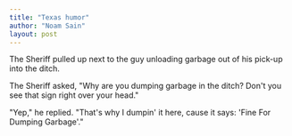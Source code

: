 ```yaml
---
title: "Texas humor"
author: "Noam Sain"
layout: post
---
```


The Sheriff pulled up next to the guy unloading garbage out of his pick-up into the ditch.

The Sheriff asked, "Why are you dumping garbage in the ditch? Don't you see that sign right over your head."

"Yep," he replied. "That's why I dumpin' it here, cause it says: 'Fine For Dumping Garbage'."